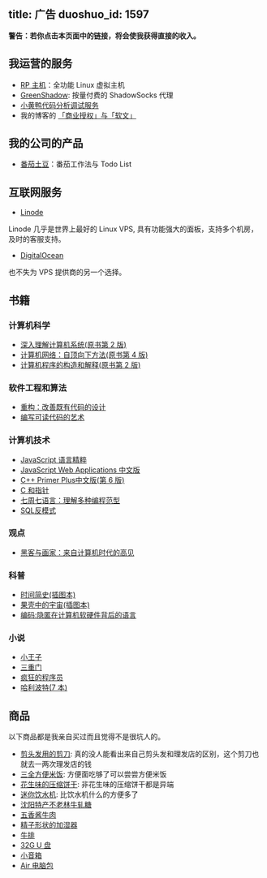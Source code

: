 title: 广告
duoshuo_id: 1597
---

**警告：若你点击本页面中的链接，将会使我获得直接的收入。**

## 我运营的服务

* [RP 主机](http://rpvhost.net)：全功能 Linux 虚拟主机
* [GreenShadow](http://greenshadow.net): 按量付费的 ShadowSocks 代理
* [小黄鸭代码分析调试服务](http://item.taobao.com/item.htm?id=40108038667)
* 我的博客的 [「商业授权」与「软文」](/about#licence)

## 我的公司的产品

* [番茄土豆](https://pomotodo.com)：番茄工作法与 Todo List

## 互联网服务

* [Linode](https://www.linode.com/?r=a196912d910d9eefa806a2f2a00e5991811f85ef)

Linode 几乎是世界上最好的 Linux VPS, 具有功能强大的面板，支持多个机房，及时的客服支持。

* [DigitalOcean](https://www.digitalocean.com/?refcode=3adfb872a7c3)

也不失为 VPS 提供商的另一个选择。

## 书籍

### 计算机科学

* <a href="http://www.amazon.cn/gp/product/B004BJ18KM/ref=as_li_qf_sp_asin_tl?ie=UTF8&camp=536&creative=3200&creativeASIN=B004BJ18KM&linkCode=as2&tag=jysperm07-23">深入理解计算机系统(原书第 2 版)</a><img src="http://ir-cn.amazon-adsystem.com/e/ir?t=jysperm07-23&l=as2&o=28&a=B004BJ18KM" width="1" height="1" border="0" alt="" style="border:none !important; margin:0px !important;" />
* <a href="http://www.amazon.cn/gp/product/B001TCBSJ0/ref=as_li_tf_tl?ie=UTF8&camp=536&creative=3200&creativeASIN=B001TCBSJ0&linkCode=as2&tag=jysperm07-23">计算机网络：自顶向下方法(原书第 4 版)</a><img src="http://ir-cn.amazon-adsystem.com/e/ir?t=jysperm07-23&l=as2&o=28&a=B001TCBSJ0" width="1" height="1" border="0" alt="" style="border:none !important; margin:0px !important;" />
* <a href="http://www.amazon.cn/gp/product/B0011AP7RY/ref=as_li_tf_tl?ie=UTF8&camp=536&creative=3200&creativeASIN=B0011AP7RY&linkCode=as2&tag=jysperm07-23">计算机程序的构造和解释(原书第 2 版)</a><img src="http://ir-cn.amazon-adsystem.com/e/ir?t=jysperm07-23&l=as2&o=28&a=B0011AP7RY" width="1" height="1" border="0" alt="" style="border:none !important; margin:0px !important;" />

### 软件工程和算法

* <a href="http://www.amazon.cn/gp/product/B003BY6PLK/ref=as_li_tf_tl?ie=UTF8&camp=536&creative=3200&creativeASIN=B003BY6PLK&linkCode=as2&tag=jysperm07-23">重构：改善既有代码的设计</a><img src="http://ir-cn.amazon-adsystem.com/e/ir?t=jysperm07-23&l=as2&o=28&a=B003BY6PLK" width="1" height="1" border="0" alt="" style="border:none !important; margin:0px !important;" />
* <a href="http://www.amazon.cn/gp/product/B008B4DTG4/ref=as_li_tf_tl?ie=UTF8&camp=536&creative=3200&creativeASIN=B008B4DTG4&linkCode=as2&tag=jysperm07-23">编写可读代码的艺术</a><img src="http://ir-cn.amazon-adsystem.com/e/ir?t=jysperm07-23&l=as2&o=28&a=B008B4DTG4" width="1" height="1" border="0" alt="" style="border:none !important; margin:0px !important;" />

### 计算机技术

* <a href="http://www.amazon.cn/gp/product/B0097CON2S/ref=as_li_tf_tl?ie=UTF8&camp=536&creative=3200&creativeASIN=B0097CON2S&linkCode=as2&tag=jysperm07-23">JavaScript 语言精粹</a><img src="http://ir-cn.amazon-adsystem.com/e/ir?t=jysperm07-23&l=as2&o=28&a=B0097CON2S" width="1" height="1" border="0" alt="" style="border:none !important; margin:0px !important;" />
* <a href="http://www.amazon.cn/gp/product/B0082226FU/ref=as_li_ss_tl?ie=UTF8&camp=536&creative=3132&creativeASIN=B0082226FU&linkCode=as2&tag=jysperm07-23">JavaScript Web Applications 中文版</a><img src="http://ir-cn.amazon-adsystem.com/e/ir?t=jysperm07-23&l=as2&o=28&a=B0082226FU" width="1" height="1" border="0" alt="" style="border:none !important; margin:0px !important;" />
* <a href="http://www.amazon.cn/gp/product/B008A4XZRI/ref=as_li_tf_tl?ie=UTF8&camp=536&creative=3200&creativeASIN=B008A4XZRI&linkCode=as2&tag=jysperm07-23">C++ Primer Plus中文版(第 6 版)</a><img src="http://ir-cn.amazon-adsystem.com/e/ir?t=jysperm07-23&l=as2&o=28&a=B008A4XZRI" width="1" height="1" border="0" alt="" style="border:none !important; margin:0px !important;" />
* <a href="http://www.amazon.cn/gp/product/B00163LU68/ref=as_li_tf_tl?ie=UTF8&camp=536&creative=3200&creativeASIN=B00163LU68&linkCode=as2&tag=jysperm07-23">C 和指针</a><img src="http://ir-cn.amazon-adsystem.com/e/ir?t=jysperm07-23&l=as2&o=28&a=B00163LU68" width="1" height="1" border="0" alt="" style="border:none !important; margin:0px !important;" />
* <a href="http://www.amazon.cn/gp/product/B008041DUY/ref=as_li_tf_tl?ie=UTF8&camp=536&creative=3200&creativeASIN=B008041DUY&linkCode=as2&tag=jysperm07-23">七周七语言：理解多种编程范型</a><img src="http://ir-cn.amazon-adsystem.com/e/ir?t=jysperm07-23&l=as2&o=28&a=B008041DUY" width="1" height="1" border="0" alt="" style="border:none !important; margin:0px !important;" />
* <a href="http://www.amazon.cn/gp/product/B005N4L03E/ref=as_li_tf_tl?ie=UTF8&camp=536&creative=3200&creativeASIN=B005N4L03E&linkCode=as2&tag=jysperm07-23">SQL反模式</a><img src="http://ir-cn.amazon-adsystem.com/e/ir?t=jysperm07-23&l=as2&o=28&a=B005N4L03E" width="1" height="1" border="0" alt="" style="border:none !important; margin:0px !important;" />

### 观点

* <a href="http://www.amazon.cn/gp/product/B00G1ZT2C0/ref=as_li_tf_tl?ie=UTF8&camp=536&creative=3200&creativeASIN=B00G1ZT2C0&linkCode=as2&tag=jysperm07-23">黑客与画家：来自计算机时代的高见</a><img src="http://ir-cn.amazon-adsystem.com/e/ir?t=jysperm07-23&l=as2&o=28&a=B00G1ZT2C0" width="1" height="1" border="0" alt="" style="border:none !important; margin:0px !important;" />

### 科普

* <a href="http://www.amazon.cn/gp/product/B00116OR88/ref=as_li_tf_tl?ie=UTF8&camp=536&creative=3200&creativeASIN=B00116OR88&linkCode=as2&tag=jysperm07-23">时间简史(插图本)</a><img src="http://ir-cn.amazon-adsystem.com/e/ir?t=jysperm07-23&l=as2&o=28&a=B00116OR88" width="1" height="1" border="0" alt="" style="border:none !important; margin:0px !important;" />
* <a href="http://www.amazon.cn/gp/product/B00116OSKK/ref=as_li_tf_tl?ie=UTF8&camp=536&creative=3200&creativeASIN=B00116OSKK&linkCode=as2&tag=jysperm07-23">果壳中的宇宙(插图本)</a><img src="http://ir-cn.amazon-adsystem.com/e/ir?t=jysperm07-23&l=as2&o=28&a=B00116OSKK" width="1" height="1" border="0" alt="" style="border:none !important; margin:0px !important;" />
* <a href="http://www.amazon.cn/gp/product/B009RSXIB4/ref=as_li_tf_tl?ie=UTF8&camp=536&creative=3200&creativeASIN=B009RSXIB4&linkCode=as2&tag=jysperm07-23">编码:隐匿在计算机软硬件背后的语言</a><img src="http://ir-cn.amazon-adsystem.com/e/ir?t=jysperm07-23&l=as2&o=28&a=B009RSXIB4" width="1" height="1" border="0" alt="" style="border:none !important; margin:0px !important;" />

### 小说

* <a href="http://www.amazon.cn/gp/product/B00ANFMU8W/ref=as_li_tf_tl?ie=UTF8&camp=536&creative=3200&creativeASIN=B00ANFMU8W&linkCode=as2&tag=jysperm07-23">小王子</a><img src="http://ir-cn.amazon-adsystem.com/e/ir?t=jysperm07-23&l=as2&o=28&a=B00ANFMU8W" width="1" height="1" border="0" alt="" style="border:none !important; margin:0px !important;" />
* <a href="http://www.amazon.cn/gp/product/B0011C5FC4/ref=as_li_tf_tl?ie=UTF8&camp=536&creative=3200&creativeASIN=B0011C5FC4&linkCode=as2&tag=jysperm07-23">三重门</a><img src="http://ir-cn.amazon-adsystem.com/e/ir?t=jysperm07-23&l=as2&o=28&a=B0011C5FC4" width="1" height="1" border="0" alt="" style="border:none !important; margin:0px !important;" />
* <a href="http://www.amazon.cn/gp/product/B008QM2476/ref=as_li_tf_tl?ie=UTF8&camp=536&creative=3200&creativeASIN=B008QM2476&linkCode=as2&tag=jysperm07-23">疯狂的程序员</a><img src="http://ir-cn.amazon-adsystem.com/e/ir?t=jysperm07-23&l=as2&o=28&a=B008QM2476" width="1" height="1" border="0" alt="" style="border:none !important; margin:0px !important;" />
* <a href="http://www.amazon.cn/gp/product/B00C4R4J5O/ref=as_li_tf_tl?ie=UTF8&camp=536&creative=3200&creativeASIN=B00C4R4J5O&linkCode=as2&tag=jysperm07-23">哈利波特(7 本)</a><img src="http://ir-cn.amazon-adsystem.com/e/ir?t=jysperm07-23&l=as2&o=28&a=B00C4R4J5O" width="1" height="1" border="0" alt="" style="border:none !important; margin:0px !important;" />

## 商品
以下商品都是我亲自买过而且觉得不是很坑人的。

* [剪头发用的剪刀](http://s.click.taobao.com/t?e=m%3D2%26s%3D9R0lUQd1YmscQipKwQzePOeEDrYVVa64pRe%2F8jaAHci5VBFTL4hn2XPhED95jxoXLzyWwQxzkU%2Bcsn4YPlAPJee%2BubSluH1YleqwP7KHTjISQIJnnnbvAXjMuFyPd%2F%2BKmf57%2B1r8I1Rym7tE9dPjk8YOae24fhW0): 真的没人能看出来自己剪头发和理发店的区别，这个剪刀也就去一两次理发店的钱
* [三全方便米饭](http://redirect.simba.taobao.com/rd?w=unionnojs&f=http%3A%2F%2Fai.taobao.com%2Fauction%2Fedetail.htm%3Fe%3DQYQh4TA1O4bghojqVNxKsXskeQosYYiiMJ%252BJnhxioUmLltG5xFicOdXrTUTgh9sMDPIwxrc30rhwG5AwdMyMMj7a3CQX9%252BSV3hiWCyLcuNUsj5GFEEhk2%252BIZWR1bMnHu%26unid%3D55829784%26ptype%3D100010%26from%3Dbasic&k=5ccfdb950740ca16&c=un&b=alimm_0&p=mm_55829784_6372132_23798338): 方便面吃够了可以尝尝方便米饭
* [花生味的压缩饼干](http://redirect.simba.taobao.com/rd?w=unionnojs&f=http%3A%2F%2Fai.taobao.com%2Fauction%2Fedetail.htm%3Fe%3DK7j9edliGg3ghojqVNxKsV7YCWLA6Tp3PKJZXwqcKKCLltG5xFicOdXrTUTgh9sMDPIwxrc30rhwG5AwdMyMMj7a3CQX9%252BSV3hiWCyLcuNUsj5GFEEhk2%252BIZWR1bMnHu%26unid%3D55829784%26ptype%3D100010%26from%3Dbasic&k=5ccfdb950740ca16&c=un&b=alimm_0&p=mm_55829784_6372132_23798338): 非花生味的压缩饼干都是异端
* [迷你饮水机](http://redirect.simba.taobao.com/rd?w=unionnojs&f=http%3A%2F%2Fai.taobao.com%2Fauction%2Fedetail.htm%3Fe%3DmJnif%252FlnMFvghojqVNxKsVWYLspseW3P0bLNfl55gNyLltG5xFicOdXrTUTgh9sMDPIwxrc30rhwG5AwdMyMMj7a3CQX9%252BSV3hiWCyLcuNUsj5GFEEhk2%252BIZWR1bMnHu%26unid%3D55829784%26ptype%3D100010%26from%3Dbasic&k=5ccfdb950740ca16&c=un&b=alimm_0&p=mm_55829784_6372132_23798338): 比饮水机什么的方便多了
* [沈阳特产不老林牛轧糖](http://redirect.simba.taobao.com/rd?w=unionnojs&f=http%3A%2F%2Fai.taobao.com%2Fauction%2Fedetail.htm%3Fe%3DlkZRjW%252FQq7cjmraEDZVrLo%252Brc8KM66cBpmvFEKeGMjvlL1tPWpvWRP7gvmtLyoa3Dlg3nJM8sR9%252FMRqxEYVxTPbEWvUQZXJWgZtReQxk6hkL8c8fWZc4rtWkmprDaodj%26unid%3D55829784%26ptype%3D100010%26from%3Dbasic&k=5ccfdb950740ca16&c=un&b=alimm_0&p=mm_55829784_6372132_23798338)
* [五香酱牛肉](http://s.click.taobao.com/t?e=m%3D2%26s%3DKMaf%2Bh2XOsocQipKwQzePOeEDrYVVa64pRe%2F8jaAHci5VBFTL4hn2awuXeK%2F3v4slg6AtVBcXjycsn4YPlAPJee%2BubSluH1YleqwP7KHTjJpf4%2Bvp5Oh27h0g7ch0dZFpFnujS6I2TACuBHsPIW3k8Yl7w3%2FA2kb)
* [精子形状的加湿器](http://redirect.simba.taobao.com/rd?w=unionnojs&f=http%3A%2F%2Fai.taobao.com%2Fauction%2Fedetail.htm%3Fe%3DPIw%252FpyFMOzfghojqVNxKsd7otCNg9GwUsfSjPqrk7DyLltG5xFicOdXrTUTgh9sMDPIwxrc30rhwG5AwdMyMMj7a3CQX9%252BSV3hiWCyLcuNUsj5GFEEhk2%252BIZWR1bMnHu%26unid%3D55829784%26ptype%3D100010%26from%3Dbasic&k=5ccfdb950740ca16&c=un&b=alimm_0&p=mm_55829784_6372132_23798338)
* [牛排](http://redirect.simba.taobao.com/rd?w=unionnojs&f=http%3A%2F%2Fai.taobao.com%2Fauction%2Fedetail.htm%3Fe%3D9ZgMjnRi2VwjmraEDZVrLtlFZVOMZhQGHnLSp9l07xyLltG5xFicOdXrTUTgh9sMDPIwxrc30rhwG5AwdMyMMj7a3CQX9%252BSV3hiWCyLcuNUsj5GFEEhk2%252BIZWR1bMnHu%26unid%3D55829784%26ptype%3D100010%26from%3Dbasic&k=5ccfdb950740ca16&c=un&b=alimm_0&p=mm_55829784_6372132_23798338)
* [32G U 盘](http://redirect.simba.taobao.com/rd?w=unionnojs&f=http%3A%2F%2Fai.taobao.com%2Fauction%2Fedetail.htm%3Fe%3DP3ugApkCmiLghojqVNxKsbUNh2hEHS7Wn1Y2qSkaZVCLltG5xFicOdXrTUTgh9sMDPIwxrc30rhwG5AwdMyMMj7a3CQX9%252BSV3hiWCyLcuNUsj5GFEEhk2%252BIZWR1bMnHu%26unid%3D55829784%26ptype%3D100010%26from%3Dbasic&k=5ccfdb950740ca16&c=un&b=alimm_0&p=mm_55829784_6372132_23798338)
* [小音箱](http://redirect.simba.taobao.com/rd?w=unionnojs&f=http%3A%2F%2Fai.taobao.com%2Fauction%2Fedetail.htm%3Fe%3DOgFQHCGZFB7ghojqVNxKscud6ORr1Cc0F2FCrFXB2oSLltG5xFicOdXrTUTgh9sMDPIwxrc30rhwG5AwdMyMMj7a3CQX9%252BSV3hiWCyLcuNUsj5GFEEhk2%252BIZWR1bMnHu%26unid%3D55829784%26ptype%3D100010%26from%3Dbasic&k=5ccfdb950740ca16&c=un&b=alimm_0&p=mm_55829784_6372132_23798338)
* [Air 电脑包](http://redirect.simba.taobao.com/rd?w=unionnojs&f=http%3A%2F%2Fai.taobao.com%2Fauction%2Fedetail.htm%3Fe%3DQho2NcOvmYvebLdhAWchHBzvC2qHwoMqsMiqaJ97LhaLltG5xFicOdXrTUTgh9sMDPIwxrc30rhwG5AwdMyMMj7a3CQX9%252BSV3hiWCyLcuNUsj5GFEEhk2%252BIZWR1bMnHu%26unid%3D55829784%26ptype%3D100010%26from%3Dbasic&k=5ccfdb950740ca16&c=un&b=alimm_0&p=mm_55829784_6372132_23798338)
